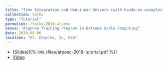 ```yaml
---
title: "Time Integration and Nonlinear Solvers (with hands-on examples using SUNDIALS)"
collection: talks
type: "Tutorial"
permalink: /talks/2019-atpesc
venue: "Argonne Training Program in Extreme Scale Computing"
date: 2019-08-06
location: "St. Charles, IL, USA"
---
```


* [Slides]({% link /files/atpesc-2019-tutorial.pdf %})
* [Video](https://www.youtube.com/watch?v=uuJaSjhi1dc&list=PLGj2a3KTwhRYdxtu7uxRvfs26tQKOx3pr&index=5)
